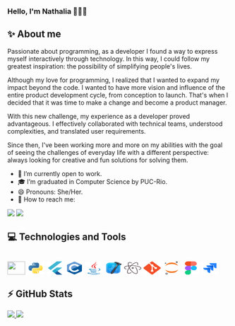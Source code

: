 ### Hello, I'm Nathalia 🙋🏼‍♀️

## ✨ **About me** 

Passionate about programming, as a developer I found a way to express myself interactively through technology. In this way, I could follow my greatest inspiration: the possibility of simplifying people's lives. 

Although my love for programming, I realized that I wanted to expand my impact beyond the code. I wanted to have more vision and influence of the entire product development cycle, from conception to launch. That's when I decided that it was time to make a change and become a product manager.

With this new challenge, my experience as a developer proved advantageous. I effectively collaborated with technical teams, understood complexities, and translated user requirements.

Since then, I've been working more and more on my abilities with the goal of seeing the challenges of everyday life with a different perspective: always looking for creative and fun solutions for solving them.

- 🚀 I’m currently open to work.
- 🎓 I’m graduated in Computer Science by PUC-Rio.
- 😄 Pronouns: She/Her.
- 📱 How to reach me: 

<div> 
  <a href = "mailto:nathi.mariz.inacio@gmail.com"><img src="https://img.shields.io/badge/-Gmail-%23333?style=for-the-badge&logo=gmail&logoColor=white" target="_blank"></a>
  <a href="https://linkedin.com/in/nathalia-mariz-inacio/" target="_blank"><img src="https://img.shields.io/badge/-LinkedIn-%230077B5?style=for-the-badge&logo=linkedin&logoColor=white" target="_blank"></a> 
</div>

## 💻 **Technologies and Tools**

<div style="display: inline_block"><br>
  <img align="center" height="30" width="40" src="https://cdn.jsdelivr.net/gh/devicons/devicon/icons/swift/swift-original.svg">
  <img align="center" height="30" width="40" src="https://raw.githubusercontent.com/devicons/devicon/master/icons/python/python-original.svg">
  <img align="center" height="30" width="40" src="https://raw.githubusercontent.com/devicons/devicon/master/icons/flutter/flutter-original.svg">
  <img align="center" height="30" width="40" src="https://raw.githubusercontent.com/devicons/devicon/master/icons/c/c-original.svg">
  <img align="center" height="30" width="40" src="https://raw.githubusercontent.com/devicons/devicon/master/icons/java/java-original.svg">
  <img align="center" height="30" width="40" src="https://raw.githubusercontent.com/devicons/devicon/master/icons/xcode/xcode-original.svg">
  <img align="center" height="30" width="40" src="https://raw.githubusercontent.com/devicons/devicon/master/icons/atom/atom-original.svg">
  <img align="center" height="30" width="40" src="https://raw.githubusercontent.com/devicons/devicon/master/icons/git/git-original.svg">
  <img align="center" height="30" width="40" src="https://raw.githubusercontent.com/devicons/devicon/master/icons/jupyter/jupyter-original.svg">
  <img align="center" height="30" width="40" src="https://raw.githubusercontent.com/devicons/devicon/master/icons/figma/figma-original.svg">
    <img align="center" height="30" width="40" src="https://raw.githubusercontent.com/devicons/devicon/master/icons/jira/jira-original.svg">

## ⚡️ **GitHub Stats**

 <div align="left">
  <a href="https://github.com/nathiinacio">
  <img height="150em" src="https://github-readme-stats.vercel.app/api?username=nathiinacio&show_icons=true&include_all_commits=true&count_private=true&theme=dark"/>
  <img height="150em" src="https://github-readme-stats.vercel.app/api/top-langs/?username=nathiinacio&layout=compact&langs_count=7&theme=dark"/>
</div>

